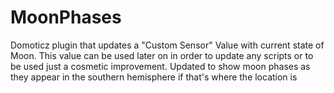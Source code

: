 # MoonPhases
Domoticz plugin that updates a "Custom Sensor" Value with current state of Moon. This value can be used later on in order to update any scripts or to be used just a cosmetic improvement.
Updated to show moon phases as they appear in the southern hemisphere if that's where the location is

